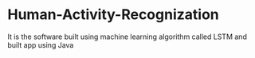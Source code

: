 # Human-Activity-Recognization
It is the software built using machine learning algorithm called LSTM and built app using Java
